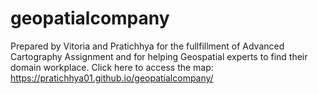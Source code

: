 # geopatialcompany
Prepared by Vitoria and Pratichhya for the fullfillment of Advanced Cartography Assignment and for helping Geospatial experts to find their domain workplace. Click here to access the map: https://pratichhya01.github.io/geopatialcompany/

